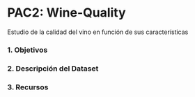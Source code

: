 # PAC2: Wine-Quality
Estudio de la calidad del vino en función de sus características

### 1. Objetivos
### 2. Descripción del Dataset
### 3. Recursos
